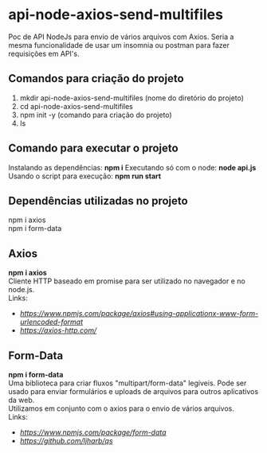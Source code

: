 # api-node-axios-send-multifiles
Poc de API NodeJs para envio de vários arquivos com Axios. Seria a mesma funcionalidade de usar um insomnia ou postman para fazer requisições em API's.  

## Comandos para criação do projeto  
1) mkdir api-node-axios-send-multifiles (nome do diretório do projeto)  
2) cd api-node-axios-send-multifiles  
3) npm init -y (comando para criação do projeto)  
4) ls  
  
## Comando para executar o projeto  
Instalando as dependências: **npm i**
Executando só com o node: **node api.js**  
Usando o script para execução: **npm run start**   
  
## Dependências utilizadas no projeto  
npm i axios  
npm i form-data  
  
## Axios  
**npm i axios**  
Cliente HTTP baseado em promise para ser utilizado no navegador e no node.js.  
Links:  
- *https://www.npmjs.com/package/axios#using-applicationx-www-form-urlencoded-format*  
- *https://axios-http.com/*
  
## Form-Data  
**npm i form-data**  
Uma biblioteca para criar fluxos "multipart/form-data" legíveis. Pode ser usado para enviar formulários e uploads de arquivos para outros aplicativos da web.  
Utilizamos em conjunto com o axios para o envio de vários arquivos.  
Links:  
- *https://www.npmjs.com/package/form-data*  
- *https://github.com/ljharb/qs*
